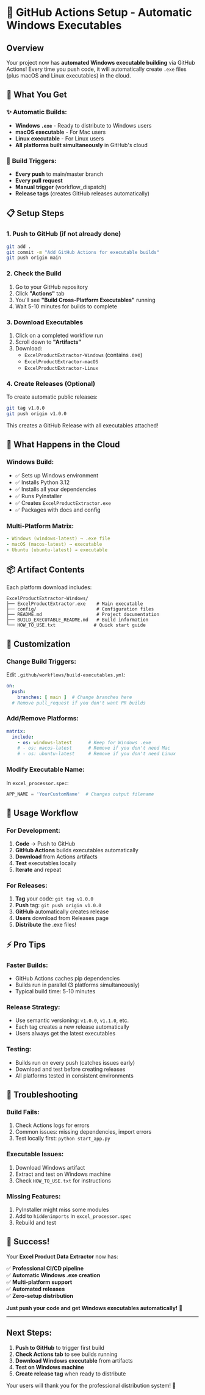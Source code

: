 # 🚀 GitHub Actions Setup - Automatic Windows Executables

## Overview

Your project now has **automated Windows executable building** via GitHub Actions! Every time you push code, it will automatically create `.exe` files (plus macOS and Linux executables) in the cloud.

## 🎯 What You Get

### ✨ **Automatic Builds:**
- **Windows `.exe`** - Ready to distribute to Windows users
- **macOS executable** - For Mac users  
- **Linux executable** - For Linux users
- **All platforms built simultaneously** in GitHub's cloud

### 🔄 **Build Triggers:**
- **Every push** to main/master branch
- **Every pull request** 
- **Manual trigger** (workflow_dispatch)
- **Release tags** (creates GitHub releases automatically)

## 📋 Setup Steps

### 1. **Push to GitHub** (if not already done)
```bash
git add .
git commit -m "Add GitHub Actions for executable builds"
git push origin main
```

### 2. **Check the Build**
1. Go to your GitHub repository
2. Click **"Actions"** tab
3. You'll see **"Build Cross-Platform Executables"** running
4. Wait 5-10 minutes for builds to complete

### 3. **Download Executables**
1. Click on a completed workflow run
2. Scroll down to **"Artifacts"**
3. Download:
   - `ExcelProductExtractor-Windows` (contains .exe)
   - `ExcelProductExtractor-macOS` 
   - `ExcelProductExtractor-Linux`

### 4. **Create Releases** (Optional)
To create automatic public releases:
```bash
git tag v1.0.0
git push origin v1.0.0
```
This creates a GitHub Release with all executables attached!

## 🎉 What Happens in the Cloud

### **Windows Build:**
- ✅ Sets up Windows environment
- ✅ Installs Python 3.12
- ✅ Installs all your dependencies
- ✅ Runs PyInstaller 
- ✅ Creates `ExcelProductExtractor.exe`
- ✅ Packages with docs and config

### **Multi-Platform Matrix:**
```yaml
- Windows (windows-latest) → .exe file
- macOS (macos-latest) → executable  
- Ubuntu (ubuntu-latest) → executable
```

## 📦 Artifact Contents

Each platform download includes:
```
ExcelProductExtractor-Windows/
├── ExcelProductExtractor.exe    # Main executable
├── config/                      # Configuration files
├── README.md                    # Project documentation
├── BUILD_EXECUTABLE_README.md   # Build information
└── HOW_TO_USE.txt              # Quick start guide
```

## 🔧 Customization

### **Change Build Triggers:**
Edit `.github/workflows/build-executables.yml`:
```yaml
on:
  push:
    branches: [ main ]  # Change branches here
  # Remove pull_request if you don't want PR builds
```

### **Add/Remove Platforms:**
```yaml
matrix:
  include:
    - os: windows-latest      # Keep for Windows .exe
    # - os: macos-latest      # Remove if you don't need Mac
    # - os: ubuntu-latest     # Remove if you don't need Linux
```

### **Modify Executable Name:**
In `excel_processor.spec`:
```python
APP_NAME = 'YourCustomName'  # Changes output filename
```

## 🎯 Usage Workflow

### **For Development:**
1. **Code** → Push to GitHub
2. **GitHub Actions** builds executables automatically
3. **Download** from Actions artifacts
4. **Test** executables locally
5. **Iterate** and repeat

### **For Releases:**
1. **Tag** your code: `git tag v1.0.0`
2. **Push** tag: `git push origin v1.0.0`
3. **GitHub** automatically creates release
4. **Users** download from Releases page
5. **Distribute** the .exe files!

## ⚡ Pro Tips

### **Faster Builds:**
- GitHub Actions caches pip dependencies
- Builds run in parallel (3 platforms simultaneously)
- Typical build time: 5-10 minutes

### **Release Strategy:**
- Use semantic versioning: `v1.0.0`, `v1.1.0`, etc.
- Each tag creates a new release automatically
- Users always get the latest executables

### **Testing:**
- Builds run on every push (catches issues early)
- Download and test before creating releases
- All platforms tested in consistent environments

## 🐛 Troubleshooting

### **Build Fails:**
1. Check Actions logs for errors
2. Common issues: missing dependencies, import errors
3. Test locally first: `python start_app.py`

### **Executable Issues:**
1. Download Windows artifact
2. Extract and test on Windows machine
3. Check `HOW_TO_USE.txt` for instructions

### **Missing Features:**
1. PyInstaller might miss some modules
2. Add to `hiddenimports` in `excel_processor.spec`
3. Rebuild and test

## 🎉 Success!

Your **Excel Product Data Extractor** now has:

✅ **Professional CI/CD pipeline**  
✅ **Automatic Windows .exe creation**  
✅ **Multi-platform support**  
✅ **Automated releases**  
✅ **Zero-setup distribution**  

**Just push your code and get Windows executables automatically!** 🚀

---

## Next Steps:

1. **Push to GitHub** to trigger first build
2. **Check Actions tab** to see builds running  
3. **Download Windows executable** from artifacts
4. **Test on Windows machine**
5. **Create release tag** when ready to distribute

Your users will thank you for the professional distribution system! 🎯